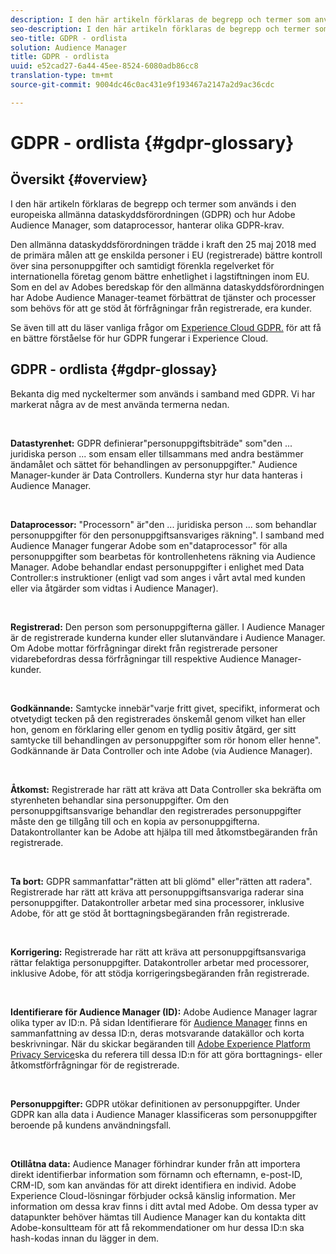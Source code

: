 ```yaml
---
description: I den här artikeln förklaras de begrepp och termer som används i den europeiska allmänna dataskyddsförordningen (GDPR) och hur Adobe Audience Manager, som dataprocessor, hanterar olika GDPR-krav.
seo-description: I den här artikeln förklaras de begrepp och termer som används i den europeiska allmänna dataskyddsförordningen (GDPR) och hur Adobe Audience Manager, som dataprocessor, hanterar olika GDPR-krav.
seo-title: GDPR - ordlista
solution: Audience Manager
title: GDPR - ordlista
uuid: e52cad27-6a44-45ee-8524-6080adb86cc8
translation-type: tm+mt
source-git-commit: 9004dc46c0ac431e9f193467a2147a2d9ac36cdc

---
```



# GDPR - ordlista {#gdpr-glossary}

## Översikt {#overview}

I den här artikeln förklaras de begrepp och termer som används i den europeiska allmänna dataskyddsförordningen (GDPR) och hur Adobe Audience Manager, som dataprocessor, hanterar olika GDPR-krav.

Den allmänna dataskyddsförordningen trädde i kraft den 25 maj 2018 med de primära målen att ge enskilda personer i EU (registrerade) bättre kontroll över sina personuppgifter och samtidigt förenkla regelverket för internationella företag genom bättre enhetlighet i lagstiftningen inom EU. Som en del av Adobes beredskap för den allmänna dataskyddsförordningen har Adobe Audience Manager-teamet förbättrat de tjänster och processer som behövs för att ge stöd åt förfrågningar från registrerade, era kunder.

Se även till att du läser vanliga frågor om [Experience Cloud GDPR.](https://www.adobe.io/apis/cloudplatform/gdpr/docs/alldocs.html#!api-specification/markdown/narrative/gdpr/gdpr-faq.md) för att få en bättre förståelse för hur GDPR fungerar i Experience Cloud.

## GDPR - ordlista {#gdpr-glossay}

Bekanta dig med nyckeltermer som används i samband med GDPR. Vi har markerat några av de mest använda termerna nedan.

 

**Datastyrenhet:** GDPR definierar&quot;personuppgiftsbiträde&quot; som&quot;den ... juridiska person ... som ensam eller tillsammans med andra bestämmer ändamålet och sättet för behandlingen av personuppgifter.&quot; Audience Manager-kunder är Data Controllers. Kunderna styr hur data hanteras i Audience Manager.

 

**Dataprocessor:** &quot;Processorn&quot; är&quot;den ... juridiska person ... som behandlar personuppgifter för den personuppgiftsansvariges räkning&quot;. I samband med Audience Manager fungerar Adobe som en&quot;dataprocessor&quot; för alla personuppgifter som bearbetas för kontrollenhetens räkning via Audience Manager. Adobe behandlar endast personuppgifter i enlighet med Data Controller:s instruktioner (enligt vad som anges i vårt avtal med kunden eller via åtgärder som vidtas i Audience Manager).

 

**Registrerad:** Den person som personuppgifterna gäller. I Audience Manager är de registrerade kunderna kunder eller slutanvändare i Audience Manager. Om Adobe mottar förfrågningar direkt från registrerade personer vidarebefordras dessa förfrågningar till respektive Audience Manager-kunder.

 

**Godkännande:** Samtycke innebär&quot;varje fritt givet, specifikt, informerat och otvetydigt tecken på den registrerades önskemål genom vilket han eller hon, genom en förklaring eller genom en tydlig positiv åtgärd, ger sitt samtycke till behandlingen av personuppgifter som rör honom eller henne&quot;. Godkännande är Data Controller och inte Adobe (via Audience Manager).

 

**Åtkomst:** Registrerade har rätt att kräva att Data Controller ska bekräfta om styrenheten behandlar sina personuppgifter. Om den personuppgiftsansvarige behandlar den registrerades personuppgifter måste den ge tillgång till och en kopia av personuppgifterna. Datakontrollanter kan be Adobe att hjälpa till med åtkomstbegäranden från registrerade.

 

**Ta bort:** GDPR sammanfattar&quot;rätten att bli glömd&quot; eller&quot;rätten att radera&quot;. Registrerade har rätt att kräva att personuppgiftsansvariga raderar sina personuppgifter. Datakontroller arbetar med sina processorer, inklusive Adobe, för att ge stöd åt borttagningsbegäranden från registrerade.

 

**Korrigering:** Registrerade har rätt att kräva att personuppgiftsansvariga rättar felaktiga personuppgifter. Datakontroller arbetar med processorer, inklusive Adobe, för att stödja korrigeringsbegäranden från registrerade.

 

**Identifierare för Audience Manager (ID):** Adobe Audience Manager lagrar olika typer av ID:n. På sidan Identifierare för [Audience Manager](data-privacy-ids.md) finns en sammanfattning av dessa ID:n, deras motsvarande datakällor och korta beskrivningar. När du skickar begäranden till [Adobe Experience Platform Privacy Service](https://www.adobe.io/apis/experienceplatform/home/services/privacy-service.html)ska du referera till dessa ID:n för att göra borttagnings- eller åtkomstförfrågningar för de registrerade.

 

**Personuppgifter:** GDPR utökar definitionen av personuppgifter. Under GDPR kan alla data i Audience Manager klassificeras som personuppgifter beroende på kundens användningsfall.

 

**Otillåtna data:** Audience Manager förhindrar kunder från att importera direkt identifierbar information som förnamn och efternamn, e-post-ID, CRM-ID, som kan användas för att direkt identifiera en individ. Adobe Experience Cloud-lösningar förbjuder också känslig information. Mer information om dessa krav finns i ditt avtal med Adobe. Om dessa typer av datapunkter behöver hämtas till Audience Manager kan du kontakta ditt Adobe-konsultteam för att få rekommendationer om hur dessa ID:n ska hash-kodas innan du lägger in dem.
